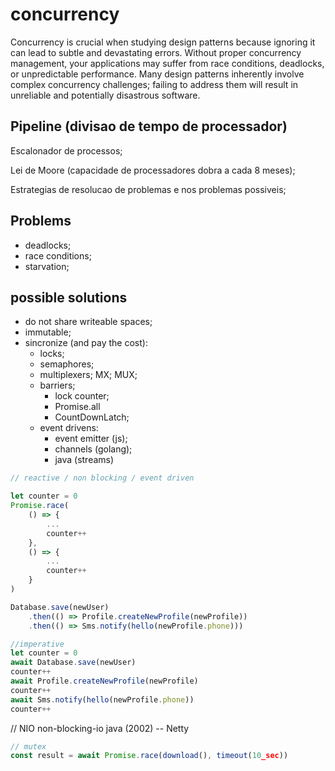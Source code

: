 # concurrency

Concurrency is crucial when studying design patterns because ignoring it can lead to subtle and devastating errors.  Without proper concurrency management, your applications may suffer from race conditions, deadlocks, or unpredictable performance.  Many design patterns inherently involve complex concurrency challenges; failing to address them will result in unreliable and potentially disastrous software.

## Pipeline (divisao de tempo de processador)

Escalonador de processos;

Lei de Moore (capacidade de processadores dobra a cada 8 meses);

Estrategias de resolucao de problemas e nos problemas possiveis;

## Problems

- deadlocks;
- race conditions;
- starvation;   

## possible solutions

- do not share writeable spaces;
- immutable;
- sincronize (and pay the cost):
    - locks;
    - semaphores;
    - multiplexers; MX; MUX;
    - barriers;
        - lock counter;
        - Promise.all
        - CountDownLatch;
    - event drivens:
        - event emitter (js);
        - channels (golang);
        - java (streams)

```js
// reactive / non blocking / event driven

let counter = 0
Promise.race(
    () => {
        ...
        counter++
    },
    () => {
        ...
        counter++
    }
)

Database.save(newUser)
    .then(() => Profile.createNewProfile(newProfile))
    .then(() => Sms.notify(hello(newProfile.phone)))

//imperative
let counter = 0
await Database.save(newUser)
counter++
await Profile.createNewProfile(newProfile)
counter++
await Sms.notify(hello(newProfile.phone))
counter++
```

// NIO non-blocking-io java (2002)
-- Netty

```js
// mutex
const result = await Promise.race(download(), timeout(10_sec))
```
